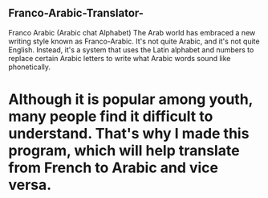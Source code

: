 ## Franco-Arabic-Translator-
Franco Arabic (Arabic chat Alphabet) The Arab world has embraced a new writing style known as Franco-Arabic. It's not quite Arabic, and it's not quite English.  Instead, it's a system that uses the Latin alphabet and numbers to replace certain Arabic letters to write what Arabic words sound like phonetically.
# Although it is popular among youth, many people find it difficult to understand. That's why I made this program, which will help translate from French to Arabic and vice versa.
